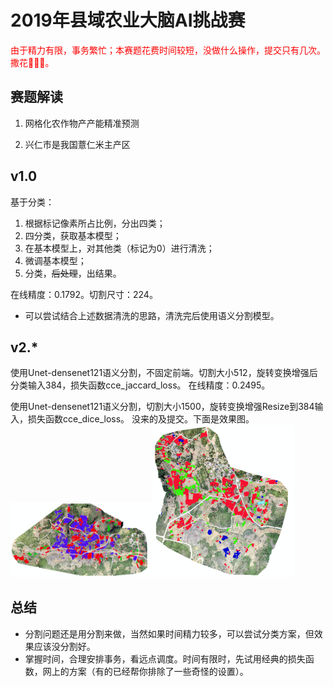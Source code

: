# 2019年县域农业大脑AI挑战赛

<font color=red>由于精力有限，事务繁忙；本赛题花费时间较短，没做什么操作，提交只有几次。撒花🤣🤣🤣。</font>

## 赛题解读

1. 网格化农作物产产能精准预测

2. 兴仁市是我国薏仁米主产区


## v1.0

基于分类：      
1. 根据标记像素所占比例，分出四类；  
2. 四分类，获取基本模型；  
3. 在基本模型上，对其他类（标记为0）进行清洗；
4. 微调基本模型；  
5. 分类，~~后处理~~，出结果。

在线精度：0.1792。切割尺寸：224。

- 可以尝试结合上述数据清洗的思路，清洗完后使用语义分割模型。

## v2.*

使用Unet-densenet121语义分割，不固定前端。切割大小512，旋转变换增强后分类输入384，损失函数cce_jaccard_loss。
在线精度：0.2495。

使用Unet-densenet121语义分割，切割大小1500，旋转变换增强Resize到384输入，损失函数cce_dice_loss。
没来的及提交。下面是效果图。
<img src="data/20190720105651.png" width=45%><img src="data/20190720105717.png"  width=45%>

## 总结

- 分割问题还是用分割来做，当然如果时间精力较多，可以尝试分类方案，但效果应该没分割好。
- 掌握时间，合理安排事务，看远点调度。时间有限时，先试用经典的损失函数，网上的方案（有的已经帮你排除了一些奇怪的设置）。